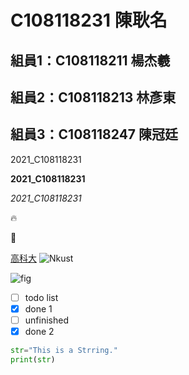 # C108118231 陳耿名

## 組員1：C108118211 楊杰羲
## 組員2：C108118213 林彥東
## 組員3：C108118247 陳冠廷
         
2021_C108118231 

**2021_C108118231** 

*2021_C108118231*

:fire:

:apple:

[高科大](https://www.nkust.edu.tw/)
![Nkust](https://www.nkust.edu.tw/var/file/0/1000/img/513/182513897.png "NKUST")

![fig](https://img.tukuppt.com/bg_grid/00/18/32/2ppT8eAbr5.jpg!/fh/350 "海底風光")

- [ ] todo list
- [x] done 1
- [ ] unfinished
- [x] done 2

```python
str="This is a Strring."
print(str)
```
